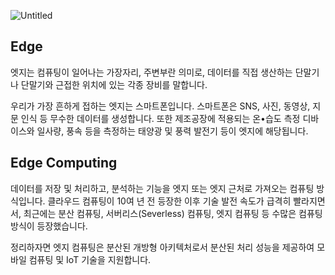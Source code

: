 ![Untitled](https://s3-us-west-2.amazonaws.com/secure.notion-static.com/b5b18254-af04-4d7b-9704-c0e8a2a396ae/Untitled.png)

## Edge

엣지는 컴퓨팅이 일어나는 가장자리, 주변부란 의미로, 데이터를 직접 생산하는 단말기나 단말기와 근접한 위치에 있는 각종 장비를 말합니다.

우리가 가장 흔하게 접하는 엣지는 스마트폰입니다. 스마트폰은 SNS, 사진, 동영상, 지문 인식 등 무수한 데이터를 생성합니다. 또한 제조공장에 적용되는 온•습도 측정 디바이스와 일사량, 풍속 등을 측정하는 태양광 및 풍력 발전기 등이 엣지에 해당됩니다.

## Edge Computing

데이터를 저장 및 처리하고, 분석하는 기능을 엣지 또는 엣지 근처로 가져오는 컴퓨팅 방식입니다. 클라우드 컴퓨팅이 10여 년 전 등장한 이후 기술 발전 속도가 급격히 빨라지면서, 최근에는 분산 컴퓨팅, 서버리스(Severless) 컴퓨팅, 엣지 컴퓨팅 등 수많은 컴퓨팅 방식이 등장했습니다.

정리하자면 엣지 컴퓨팅은 분산된 개방형 아키텍처로서 분산된 처리 성능을 제공하여 모바일 컴퓨팅 및 IoT 기술을 지원합니다.